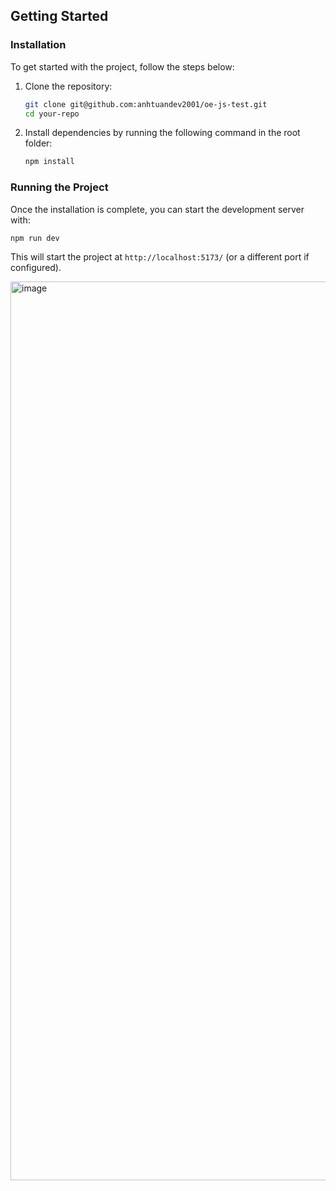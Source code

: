 ## Getting Started

### Installation
To get started with the project, follow the steps below:

1. Clone the repository:

   ```bash
   git clone git@github.com:anhtuandev2001/oe-js-test.git
   cd your-repo
   ```

2. Install dependencies by running the following command in the root folder:

   ```bash
   npm install
   ```

### Running the Project
Once the installation is complete, you can start the development server with:

```bash
npm run dev
```

This will start the project at `http://localhost:5173/` (or a different port if configured).

<img width="1438" alt="image" src="https://github.com/user-attachments/assets/4ada3f06-85c9-478b-b9b4-5107e50a0031">
